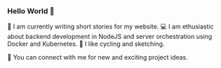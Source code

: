 ### Hello World 👋

📘 I am currently writing short stories for my website.
💻 I am ethusiastic about backend development in NodeJS and server orchestration using Docker and Kubernetes.
🔭 I like cycling and sketching.

🤗 You can connect with me for new and exciting project ideas.
